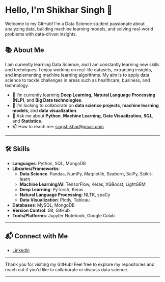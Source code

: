 # Hello, I'm Shikhar Singh 👋

Welcome to my GitHub! I'm a Data Science student passionate about analyzing data, building machine learning models, and solving real-world problems with data-driven insights.

## 📚 About Me

I am currently learning Data Science, and I am constantly learning new skills and techniques. I enjoy working on real-life datasets, extracting insights, and implementing machine learning algorithms. My aim is to apply data science to tackle challenges in areas such as healthcare, business, and technology.

- 🌱 I’m currently learning **Deep Learning**, **Natural Language Processing (NLP)**, and **Big Data technologies**.
- 🔭 I’m looking to collaborate on **data science projects**, **machine learning models**, and **data visualization**.
- 💬 Ask me about **Python**, **Machine Learning**, **Data Visualization**, **SQL**, and **Statistics**.
- 📫 How to reach me: [singshikhar@gmail.com](mailto:your.email@example.com)

---

## 🛠️ Skills

- **Languages**: Python, SQL, MongoDB
- **Libraries/Frameworks**: 
  - **Data Science**: Pandas, NumPy, Matplotlib, Seaborn, SciPy, Scikit-learn
  - **Machine Learning/AI**: TensorFlow, Keras, XGBoost, LightGBM
  - **Deep Learning**: PyTorch, Keras
  - **Natural Language Processing**: NLTK, spaCy
  - **Data Visualization**: Plotly, Tableau
- **Databases**: MySQL, MongoDB
- **Version Control**: Git, GitHub
- **Tools/Platforms**: Jupyter Notebook, Google Colab

---

## 📬 Connect with Me

- [LinkedIn](https://www.linkedin.com/in/shikhar-singh-0a651828a/)
---

Thank you for visiting my GitHub! Feel free to explore my repositories and reach out if you'd like to collaborate or discuss data science.

---


